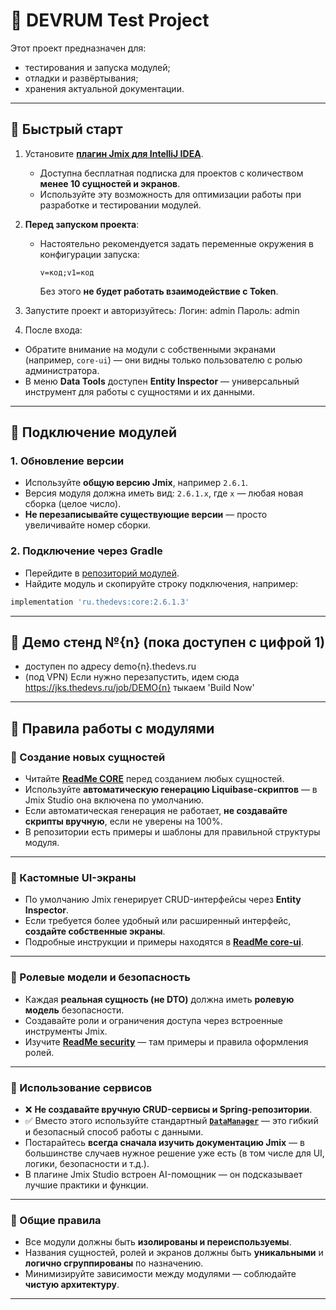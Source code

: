# 🧪 DEVRUM Test Project

Этот проект предназначен для:

- тестирования и запуска модулей;
- отладки и развёртывания;
- хранения актуальной документации.

---

## 🚀 Быстрый старт

1. Установите **[плагин Jmix для IntelliJ IDEA](https://docs.jmix.io/jmix/studio/studio-features.html)**.
   - Доступна бесплатная подписка для проектов с количеством **менее 10 сущностей и экранов**.
   - Используйте эту возможность для оптимизации работы при разработке и тестировании модулей.

2. **Перед запуском проекта**:
   - Настоятельно рекомендуется задать переменные окружения в конфигурации запуска:
     ```
     v=код;v1=код
     ```
     Без этого **не будет работать взаимодействие с Token**.

3. Запустите проект и авторизуйтесь:
Логин: admin
Пароль: admin


4. После входа:
- Обратите внимание на модули с собственными экранами (например, `core-ui`) — они видны только пользователю с ролью администратора.
- В меню **Data Tools** доступен **Entity Inspector** — универсальный инструмент для работы с сущностями и их данными.

---

## 🧩 Подключение модулей

### 1. Обновление версии

- Используйте **общую версию Jmix**, например `2.6.1`.
- Версия модуля должна иметь вид: `2.6.1.x`, где `x` — любая новая сборка (целое число).
- **Не перезаписывайте существующие версии** — просто увеличивайте номер сборки.

### 2. Подключение через Gradle

- Перейдите в [репозиторий модулей](https://repo.thedevs.ru/#browse/browse:thedevs).
- Найдите модуль и скопируйте строку подключения, например:
```groovy
implementation 'ru.thedevs:core:2.6.1.3'
```
---
## 🧱 Демо стенд №{n} (пока доступен с цифрой 1)
- доступен по адресу demo{n}.thedevs.ru
- (под VPN) Если нужно перезапустить, идем сюда https://jks.thedevs.ru/job/DEMO{n} тыкаем 'Build Now' 
---
## 📐 Правила работы с модулями

### 🔹 Создание новых сущностей

- Читайте **[ReadMe CORE](https://github.com/THEDEVS-RU/addon-core)** перед созданием любых сущностей.
- Используйте **автоматическую генерацию Liquibase-скриптов** — в Jmix Studio она включена по умолчанию.
- Если автоматическая генерация не работает, **не создавайте скрипты вручную**, если не уверены на 100%.
- В репозитории есть примеры и шаблоны для правильной структуры модуля.

---

### 🔹 Кастомные UI-экраны

- По умолчанию Jmix генерирует CRUD-интерфейсы через **Entity Inspector**.
- Если требуется более удобный или расширенный интерфейс, **создайте собственные экраны**.
- Подробные инструкции и примеры находятся в **[ReadMe core-ui](https://github.com/THEDEVS-RU/addon-core-ui)**.

---

### 🔹 Ролевые модели и безопасность

- Каждая **реальная сущность (не DTO)** должна иметь **ролевую модель** безопасности.
- Создавайте роли и ограничения доступа через встроенные инструменты Jmix.
- Изучите **[ReadMe security](https://github.com/THEDEVS-RU/addon-security)** — там примеры и правила оформления ролей.

---

### 🔹 Использование сервисов

- ❌ **Не создавайте вручную CRUD-сервисы и Spring-репозитории**.
- ✅ Вместо этого используйте стандартный **[`DataManager`](https://docs.jmix.io/jmix/data-access/data-manager.html)** — это гибкий и безопасный способ работы с данными.
- Постарайтесь **всегда сначала изучить документацию Jmix** — в большинстве случаев нужное решение уже есть (в том числе для UI, логики, безопасности и т.д.).
- В плагине Jmix Studio встроен AI-помощник — он подсказывает лучшие практики и функции.

---

### 🧱 Общие правила

- Все модули должны быть **изолированы и переиспользуемы**.
- Названия сущностей, ролей и экранов должны быть **уникальными** и **логично сгруппированы** по назначению.
- Минимизируйте зависимости между модулями — соблюдайте **чистую архитектуру**.

---
